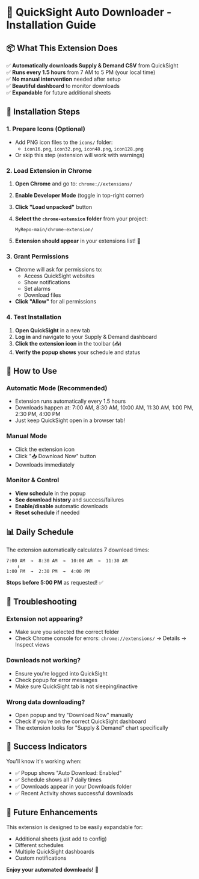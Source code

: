 # 🚀 QuickSight Auto Downloader - Installation Guide

## 📦 What This Extension Does

✅ **Automatically downloads Supply & Demand CSV** from QuickSight  
✅ **Runs every 1.5 hours** from 7 AM to 5 PM (your local time)  
✅ **No manual intervention** needed after setup  
✅ **Beautiful dashboard** to monitor downloads  
✅ **Expandable** for future additional sheets  

## 🔧 Installation Steps

### 1. **Prepare Icons (Optional)**
- Add PNG icon files to the `icons/` folder:
  - `icon16.png`, `icon32.png`, `icon48.png`, `icon128.png`
- Or skip this step (extension will work with warnings)

### 2. **Load Extension in Chrome**

1. **Open Chrome** and go to: `chrome://extensions/`

2. **Enable Developer Mode** (toggle in top-right corner)

3. **Click "Load unpacked"** button

4. **Select the `chrome-extension` folder** from your project:
   ```
   MyRepo-main/chrome-extension/
   ```

5. **Extension should appear** in your extensions list! 🎉

### 3. **Grant Permissions**
- Chrome will ask for permissions to:
  - Access QuickSight websites
  - Show notifications
  - Set alarms
  - Download files
- **Click "Allow"** for all permissions

### 4. **Test Installation**

1. **Open QuickSight** in a new tab
2. **Log in** and navigate to your Supply & Demand dashboard
3. **Click the extension icon** in the toolbar (📥)
4. **Verify the popup shows** your schedule and status

## 🎯 How to Use

### **Automatic Mode (Recommended)**
- Extension runs automatically every 1.5 hours
- Downloads happen at: 7:00 AM, 8:30 AM, 10:00 AM, 11:30 AM, 1:00 PM, 2:30 PM, 4:00 PM
- Just keep QuickSight open in a browser tab!

### **Manual Mode**
- Click the extension icon
- Click "📥 Download Now" button
- Downloads immediately

### **Monitor & Control**
- **View schedule** in the popup
- **See download history** and success/failures
- **Enable/disable** automatic downloads
- **Reset schedule** if needed

## 📊 Daily Schedule

The extension automatically calculates 7 download times:

```
7:00 AM  →  8:30 AM  →  10:00 AM  →  11:30 AM
    ↓
1:00 PM  →  2:30 PM  →  4:00 PM
```

**Stops before 5:00 PM** as requested! ✅

## 🔧 Troubleshooting

### **Extension not appearing?**
- Make sure you selected the correct folder
- Check Chrome console for errors: `chrome://extensions/` → Details → Inspect views

### **Downloads not working?**
- Ensure you're logged into QuickSight
- Check popup for error messages
- Make sure QuickSight tab is not sleeping/inactive

### **Wrong data downloading?**
- Open popup and try "Download Now" manually
- Check if you're on the correct QuickSight dashboard
- The extension looks for "Supply & Demand" chart specifically

## 🎉 Success Indicators

You'll know it's working when:
- ✅ Popup shows "Auto Download: Enabled"
- ✅ Schedule shows all 7 daily times
- ✅ Downloads appear in your Downloads folder
- ✅ Recent Activity shows successful downloads

## 🔮 Future Enhancements

This extension is designed to be easily expandable for:
- Additional sheets (just add to config)
- Different schedules
- Multiple QuickSight dashboards
- Custom notifications

**Enjoy your automated downloads!** 🎊 